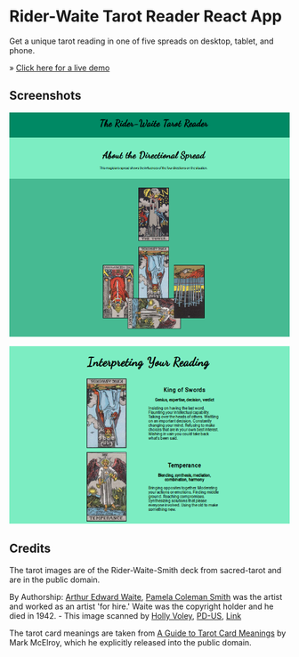 # Rider-Waite Tarot Reader React App
Get a unique tarot reading in one of five spreads on desktop, tablet, and phone.

&raquo; <a href="http://riderwaitereader.com/">Click here for a live demo</a>

## Screenshots

![Cards](screenshot-cards.png)

![Reading](screenshot-reading.png)

## Credits

The tarot images are of the Rider-Waite-Smith deck from sacred-tarot and are in the public domain.

By Authorship: <a href="//en.wikipedia.org/wiki/Arthur_Edward_Waite" class="mw-redirect" title="Arthur Edward Waite">Arthur Edward Waite</a>, <a href="//en.wikipedia.org/wiki/Pamela_Coleman_Smith" class="mw-redirect" title="Pamela Coleman Smith">Pamela Coleman Smith</a> was the artist and worked as an artist 'for hire.' Waite was the copyright holder and he died in 1942. - This image scanned by <a rel="nofollow" class="external text" href="http://home.comcast.net/~vilex/">Holly Voley</a>,
<a href="//en.wikipedia.org/wiki/File:Cups01.jpg" title="Public domain in the United States">PD-US</a>, <a href="https://en.wikipedia.org/w/index.php?curid=35262364">Link</a>

The tarot card meanings are taken from <a href="http://tarottools.com/a-guide-to-tarot-card-meanings/">A Guide to Tarot Card Meanings</a> by Mark McElroy, which he explicitly released into the public domain.

